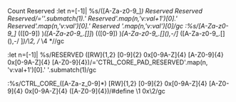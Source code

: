 Count Reserved
:let n=[-1]| %s/\([A-Za-z0-9_]*\) Reserved Reserved Reserved/\=''.submatch(1).' Reserved'.map(n,'v:val+1')[0].' Reserved'.map(n,'v:val')[0].' Reserved
'.map(n,'v:val')[0]/gc
:%s/[A-Za-z0-9_]* \(([0-9]) \)*\([A-Za-z0-9_.\[\]]*\) \(([0-9]) \)*[A-Za-z0-9_.\[\](),\-\/]* \([A-Za-z0-9_.\[\](),\-\/ ]*\)/\2, \/* \4 *\//gc

:let n=[-1]| %s/RESERVED \([RW]\{1,2\} [0-9]\{2\} 0x[0-9A-Z]\{4\} [A-Z0-9]\{4\} 0x[0-9A-Z]\{4\} [A-Z0-9]\{4\}\)/\='CTRL_CORE_PAD_RESERVED'.map(n, 'v:val+1')[0].' '.submatch(1)/gc

:%s/CTRL_CORE_\([A-Za-z_0-9]*\) [RW]\{1,2\} [0-9]\{2\} 0x[0-9A-Z]\{4\} [A-Z0-9]\{4\} 0x[0-9A-Z]\{4\} \([A-Z0-9]\{4\}\)/#define \1 0x\2/gc
